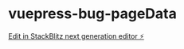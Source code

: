 # vuepress-bug-pageData

[Edit in StackBlitz next generation editor ⚡️](https://stackblitz.com/~/github.com/GentleGhostCoder/vuepress-bug-pageData)